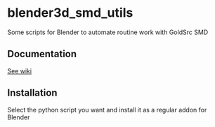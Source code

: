 # blender3d_smd_utils
Some scripts for Blender to automate routine work with GoldSrc SMD

## Documentation
[See wiki](https://github.com/Psycrow101/blender3d_smd_utils/wiki)

## Installation
Select the python script you want and install it as a regular addon for Blender
